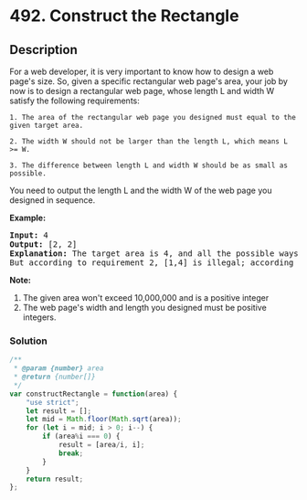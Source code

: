 # 492. Construct the Rectangle

## Description

For a web developer, it is very important to know how to design a web page's size. So, given a specific rectangular web page's area, your job by now is to design a rectangular web page, whose length L and width W satisfy the following requirements:

```
1. The area of the rectangular web page you designed must equal to the given target area.

2. The width W should not be larger than the length L, which means L >= W.

3. The difference between length L and width W should be as small as possible.
```

You need to output the length L and the width W of the web page you designed in sequence.

**Example:**
<pre>
<b>Input:</b> 4
<b>Output:</b> [2, 2]
<b>Explanation:</b> The target area is 4, and all the possible ways to construct it are [1,4], [2,2], [4,1]. 
But according to requirement 2, [1,4] is illegal; according to requirement 3,  [4,1] is not optimal compared to [2,2]. So the length L is 2, and the width W is 2.
</pre>

**Note:**
1. The given area won't exceed 10,000,000 and is a positive integer
2. The web page's width and length you designed must be positive integers.

### Solution
```javascript
/**
 * @param {number} area
 * @return {number[]}
 */
var constructRectangle = function(area) {
    "use strict";
    let result = [];
    let mid = Math.floor(Math.sqrt(area));
    for (let i = mid; i > 0; i--) {
        if (area%i === 0) {
            result = [area/i, i];
            break;
        }
    }
    return result;
};
```